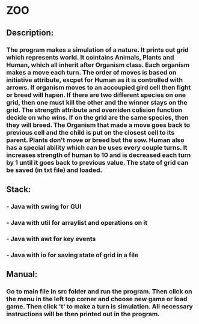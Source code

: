 # ZOO

## Description:
### The program makes a simulation of a nature. It prints out grid which represents world. It cointains Animals, Plants and Human, which all inherit after Organism class. Each organism makes a move each turn. The order of moves is based on initiative attribute, excpet for Human as it is controlled with arrows. If organism moves to an accoupied gird cell then fight or breed will hapen. If there are two different species on one grid, then one must kill the other and the winner stays on the grid. The strength attribute and overriden colision function decide on who wins. If on the grid are the same species, then they will breed. The Organism that made a move goes back to previous cell and the child is put on the closest cell to its parent. Plants don't move or breed but the sow. Human also has a special ability which can be uses every couple turns. It increases strength of human to 10 and is decreased each turn by 1 until it goes back to previous value. The state of grid can be saved (in txt file) and loaded.

## Stack:
### - Java with swing for GUI
### - Java with util for arraylist and operations on it
### - Java with awt for key events
### - Java with io for saving state of grid in a file

## Manual:
### Go to main file in src folder and run the program. Then click on the menu in the left top corner and choose new game or load game. Then click 't' to make a turn is simulation. All necessary instructions will be then printed out in the program.